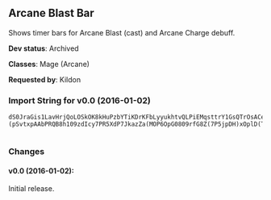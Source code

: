 ## Arcane Blast Bar

Shows timer bars for Arcane Blast (cast) and Arcane Charge debuff.

**Dev status**: Archived

**Classes**: Mage (Arcane)

**Requested by**: Kildon

### Import String for v0.0 (2016-01-02)

    dS0JraGis1LavHrjQoLOSkOK8kHuPzbYTiKDrKFbLyyukhtvQLPiEMqsttrY1GsQTrOsACeQeRJsAEcPI7bkheclur1djWeHiUOQKncvFekgjLqNurQvQKxsOQzsOCtis2PkQFsjAOQiwkOYtvPPsuxvfPTcrQVcQsNviv1BfsvMluQ7sOsTxr(le1GLomflwOEmjMmbDzGnRcFMumAfLtRQEnLGzRWTfIDRu)wWWjLooOkA5q65K00P66QITlK47GQA8uQoVqkRNqf7hD6DsoDfMKtxJI)dB1KC6(3FpjNUkpQEis6ockMblciwNfgR5b1Gmyhfiwmax(hbKNX1iOygS4SWyHxGXciEqnQsOan)Wwn6Hq6luClHc08dBU4sKirS3xYSwEI80wE(YAXxW9IvKirCHqY)raxfZaWcJfR5cH0ry7SWy1NE7a0dJcaBSriuOLBvSXgEbglG4b1OIn2ifq43Gn24HTRIn24Fudsf2brifq4)jIK7h6CHq6iS97xCaSWyFpfxiKocBhFy0OYcJv3YtLfB6ZV05cH0HwvwyStH1CjsKi2xNrcRLNipTLNVSIejIlUqi5SWyffX4ZKM9ObWfcjHolm23SyHfH0HwvU4cxAogwyS4sZXWgqzXTkafyCGmWU)GcY3)beR(Cecepg4S80ZirhID)hqS2Y4cxYdANJHfglUKh0ohdBaLf3QauGXbYa7(dkiF)hqS6Zriq8yGZYtpJeDi29FaX(oJlCjpOfhdlmwCjpOfhdBaLf3QauGXbYa7(dkiF)hqS6Zriq8yGZYtpJeDi29FaXojJlCjpOfhZewyS4sEqloMjSbuwCRcqbghidS7pOG89FaXQphHaXJbolp9ms0Hy3)beBuZ4cxYdALb2DwyS4sEqRmWUZgqzXTkafyCaEy7xh9V1KV)diw95ieiEmWz5PNrIEgxCHlfh85yyHXIlfh85yydOS4wfGcmoqgy3Fqb57)aIvFocbIhdCwE6zKOdXU)di23zCHlfhCCmSWyXLIdoog2aklUvbOaJdKb29huq((pGy1NJqG4XaNLNEgj6qS7)aIDsgx4sXbxgy3zHXIlfhCzGDNnGYIBvakW4a8W2Vo6FRjF)hqS6Zriq8yGZYtpJe9mUejIfxko4Ya7(ewyS4sXbxgy3NWgqzXTkafyCaEy7xh9V1KV)diw95ieiEmWz5PNrIEgxCnckMbl8HyNXcJf3kgGF)IdipJlesWhIfH0mwySWhIDgxCnckMbRmlmwes(pc4QygaUoE2k(pSzri9OvOXbZnO5Xguiw)hbKXflll7)G1)raSrhyS2y9zGnxSSSSSSSSXguRw8leKNXfllllyOc4ILLLLLLLn2GA9cC49l0NLh5VZFdX6)iawSWkNXIvSWpJlwwwwwww2ydQ17Sa8ZZ4ILLLfSfYfylKlUgbfZGvfE(yqbSWy1NE7a0dJcaBSriuOLBvSXgEbglG4b1OIn2ifq43Gn2Ya7(dkqfBSVWZhdkaz4D23b6CX1iOygSXAyHXIlnhdxJGIzW6XSWyXL8G25y4Aeumd24ywyS4sXbFogUgbfZG1pyHXIl5bT4y4Aeumdw)yclmwCjpOfhZeUgbfZGn(GfglUuCWXXW1iOygSUZcJfxYdALb2DUgbfZGn2zHXIlfhCzGDNlrIyhbfZGn2NWcJfxko4Ya7(eU4Aeumd2JNTI)dB2JChypJlwwwwhy36f4Ya7(dkixfE(yqbzCXYYY6a7wfmagueJXjH)2vZZ4ILLL1b2TEb(9loGC4dXodltY4cSfY1iOygShpBf)h2SAYpuZ4ILLL9q16f44HTNJq6iSDiweshHTF)IdaIfH0ry74dJg1mUyzzzpuTkyamOigJtc)TRMNXfylKlUoYJ1KX1rUhNX1rUFKX1rUFmjJRJ844mUoYJpY4stU7zCPjp2Z4sKiwn5X(KmU4kwJ1lWpj83EUUGxNLFbNoeloeRUGxNLFbNoeRniwBzCfRX6f43V4aYHpB0LnQqSZyJUSrnJlp26f4Ne(BpxxSx4Y6qS4qS6I9cxwhI1ge7mSmvgx(H1lWpj83EUUyVWL1HyXHy1f7fUSoe7Bi2zyzQmU8JjwVa)KWF756WnnglkRdX6hqS6WnnglkRdXAdI1wgxUB9c8tc)TNRl2lCzDiwCiwD4MgJfL1HyfbFSYM0KOcXodltLXvCS1lWpj83EUUyVWL1HyXHy1f7fUSoeRniwrZWYuzCfFy9c8tc)TNRl2lCzDiwCiwDXEHlRdXAdIv0mSmvgxXU1lWpj83EUUyVWL1HyXHy1HBAmwuwhIve8XkBstIkeROzyzQmUejIn2Ny9c8tc)TNRd30ySOSoeloeRoCtJXIY6qSIGpwMcIv0mSmvgxC5XwVahPbOoWUGWiGMlnfeRniwBzC5hwVahPbOoWUGWiGM)gI1geRTmU8JjwVahPbOoWUGWiGM)gIvcRHyLW6mUIJTEbosdqDGDbHran3geRniwPPY4k(W6f4ina1b2fegb0CPjqSsrfI9Dw6kmGSYJQhIKMN8KNUgf)hfGm6xJgaksfecsNTLUMhpKItxLWiGMKtNNkD2wYtxLhvpergy3t3JNTI)d78mUyzzzhbfZGfbeRZcJ18GAqgSJcelgGl)JaYZ4ILLLDeumdwCwySWlWybepOgvjuGMFyRg9qi9fkULqbA(HnxSSSSCXYYY(pyDwrSiKC2OdlcjHoRpdS5ILLLLLLLff4pOBUyzzzbdvaxSSSSSSSSiKCwySoxSSSSGTqUyzzz5ILLLDeumdw)GfglUKh0IJHlwww2rqXmy9JjSWyXL8GwCmt4ILLLDeumd24dwyS4sXbhhdxSSSSJGIzW6olmwCjpOvgy35ILLLDeumd2yNfglUuCWLb2DUyzzzfjIDeumd2yFclmwCP4GldS7t4ILLLLlwww2rqXmyLzHXIqY)raxfZaWflll7iOygSidXImelYqSgLRBuSGkelYqSidXAuEzx7hfOYcJ9093rci(54ixx7WenaQoeRocufZgWkyMbvdqhID)hqS6NigIO)l40Z4ILLLDeumdwJcCGiM)MfgBUr5LDTFuGkBaL1ZyfX6CXYYYockMblYqSidXImeRjwGr1fdS14ZyHXIb4xTGXy69ripQ2McRFNXflllRjwGr1fdS14ZyHXAIfyuDXaBn(mwSI1MKnBV5ILLLDeumdwfJQF2ebaXImelYqSidXImeRIr1FTfYcJ9093fyu9)wZ07JqUU2HjAau9mUyzzzhbfZG1elWO6WbIy(BwyS5kgv)SjcGfgmwDeOkMnGD(WO66zSMTq2CfJQ)AlKfRyTjzZ2BwrSEgBaL1elWO6Ib2A8zCXYYYYflll7iOygSpAfYcJfH0JwHghm3GYflll7JwH5(beRjwGr1fdS14ZY4ILLL9rRWC)yceRjwGr1fdS14ZyfXAIfyuD4arm)DgxSSSSpAfMhFaXAuGdeX83zCXYYYYflllR7wVaxgy3ZpcOrmEUo8q69HoeRjwGr1fdS14ZYY4ILLLn2TEbUmWUNFeqJy8CD4H07dDiwJcCGiM)olJlwwwwrIyJ9jwVaxgy3Znkx3Oybv2akRTmUaBHPRqGQs6IavHnk2KSXoX2BXvr2ElY2K0v4xv7WeTRBuSGA6cpus3zGVMzE6CuNKUFHPlcufZgWoFyuD25g009V)oYkHiAhahimD(D6ocgHj50vzyuvtYPR6FRzasxKcbMxjpDf(po(kpdpAj50nYZW)j5KN809WO4)WojNUrEg(pjN8KNUAJIw3maBpjNUrEg(pjN8KNUOgfqsoDJ8m8Fso5jpDrddqsoDJ8m8Fso5jpDv1cusYPR6FRzasNFN801ndW2tYPBKNH)tYjp5P7JkazLHrvnnpDFubiVbrbGMMNUpQaK1c8yJ7dqkoDFubiRQfOKMN80D)erg9RrdavnD(D6Ic08dB5OPfKUFLWoDvDJIfufe2U5VJa2E6A5PY3PrYR0v1nkwq9KWF7PlCtJXIYPRJ(1ObGMKtxquaBpDfe2c)(pSvtxpAAbPRQB8h109zdIcy7PR5XdP7JkazZa(MOP6OpG0809rfG8Z(7P5jpDH)xOplD(T4IT0nAwECOc80zrtSzl5PBK0vy6QMUtKMi9w6D6gL053tn5DYtj
     

### Changes

#### v0.0 (2016-01-02):

Initial release.
